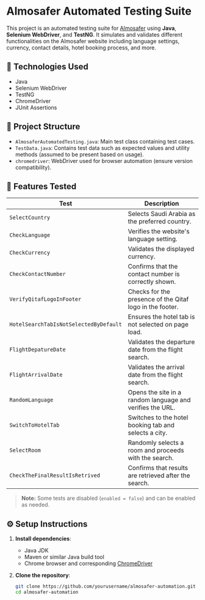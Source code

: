 # Almosafer Automated Testing Suite

This project is an automated testing suite for [Almosafer](https://www.almosafer.com) using **Java**, **Selenium WebDriver**, and **TestNG**. It simulates and validates different functionalities on the Almosafer website including language settings, currency, contact details, hotel booking process, and more.

## 🔧 Technologies Used

- Java
- Selenium WebDriver
- TestNG
- ChromeDriver
- JUnit Assertions

## 📁 Project Structure

- `AlmosaferAutomatedTesting.java`: Main test class containing test cases.
- `TestData.java`: Contains test data such as expected values and utility methods (assumed to be present based on usage).
- `chromedriver`: WebDriver used for browser automation (ensure version compatibility).

## 🚀 Features Tested

| Test | Description |
|------|-------------|
| `SelectCountry` | Selects Saudi Arabia as the preferred country. |
| `CheckLanguage` | Verifies the website's language setting. |
| `CheckCurrency` | Validates the displayed currency. |
| `CheckContactNumber` | Confirms that the contact number is correctly shown. |
| `VerifyQitafLogoInFooter` | Checks for the presence of the Qitaf logo in the footer. |
| `HotelSearchTabIsNotSelectedByDefault` | Ensures the hotel tab is not selected on page load. |
| `FlightDepatureDate` | Validates the departure date from the flight search. |
| `FlightArrivalDate` | Validates the arrival date from the flight search. |
| `RandomLanguage` | Opens the site in a random language and verifies the URL. |
| `SwitchToHotelTab` | Switches to the hotel booking tab and selects a city. |
| `SelectRoom` | Randomly selects a room and proceeds with the search. |
| `CheckTheFinalResultIsRetrived` | Confirms that results are retrieved after the search. |

> **Note:** Some tests are disabled (`enabled = false`) and can be enabled as needed.

## ⚙️ Setup Instructions

1. **Install dependencies**:
   - Java JDK
   - Maven or similar Java build tool
   - Chrome browser and corresponding [ChromeDriver](https://chromedriver.chromium.org/downloads)

2. **Clone the repository**:
   ```bash
   git clone https://github.com/yourusername/almosafer-automation.git
   cd almosafer-automation
